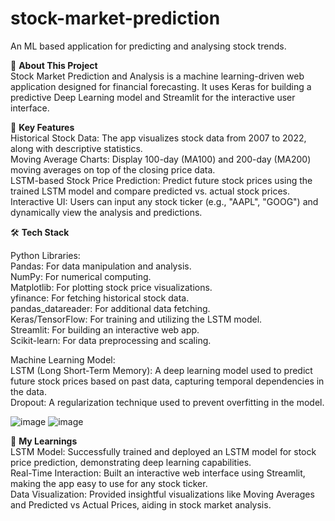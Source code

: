 # stock-market-prediction
An ML based application for predicting and analysing stock trends.

👋 **About This Project**<br>
Stock Market Prediction and Analysis is a machine learning-driven web application designed for financial forecasting. It uses Keras for building a predictive Deep Learning model and Streamlit for the interactive user interface. 

🔑 **Key Features**<br>
Historical Stock Data: The app visualizes stock data from 2007 to 2022, along with descriptive statistics.<br>
Moving Average Charts: Display 100-day (MA100) and 200-day (MA200) moving averages on top of the closing price data.<br>
LSTM-based Stock Price Prediction: Predict future stock prices using the trained LSTM model and compare predicted vs. actual stock prices.<br>
Interactive UI: Users can input any stock ticker (e.g., "AAPL", "GOOG") and dynamically view the analysis and predictions.<br>

🛠️ **Tech Stack**<br>

Python Libraries:<br>
Pandas: For data manipulation and analysis.<br>
NumPy: For numerical computing.<br>
Matplotlib: For plotting stock price visualizations.<br>
yfinance: For fetching historical stock data.<br>
pandas_datareader: For additional data fetching.<br>
Keras/TensorFlow: For training and utilizing the LSTM model.<br>
Streamlit: For building an interactive web app.<br>
Scikit-learn: For data preprocessing and scaling.<br>

Machine Learning Model:<br>
LSTM (Long Short-Term Memory): A deep learning model used to predict future stock prices based on past data, capturing temporal dependencies in the data.<br>
Dropout: A regularization technique used to prevent overfitting in the model.<br>

![image](https://github.com/user-attachments/assets/6d3f4942-12a4-4327-9a09-24e4b8971b5d)
![image](https://github.com/user-attachments/assets/b1791143-a7db-4b6e-93cd-6c56a2f13e14)

🎯 **My Learnings**<br>
LSTM Model: Successfully trained and deployed an LSTM model for stock price prediction, demonstrating deep learning capabilities.<br>
Real-Time Interaction: Built an interactive web interface using Streamlit, making the app easy to use for any stock ticker.<br>
Data Visualization: Provided insightful visualizations like Moving Averages and Predicted vs Actual Prices, aiding in stock market analysis.<br>


